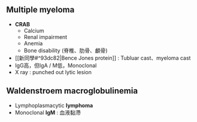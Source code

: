 ## Multiple myeloma
- **CRAB**
	- Calcium
	- Renal impairment
	- Anemia
	- Bone disability (脊椎、肋骨、顱骨)
- [[新同學#^93dc82|Bence Jones protein]] : Tubluar cast、myeloma cast
- IgG高，但IgA / M低，Monoclonal
- X ray : punched out lytic lesion
## Waldenstroem macroglobulinemia
- Lymphoplasmacytic **lymphoma**
- Monoclonal **IgM** : 血液黏滯